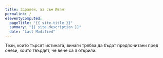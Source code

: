 ```yaml
---
title: Здравей, аз съм Иван!
permalink: /
eleventyComputed:
  pageTitle: "{{ site.title }}"
  summary: "{{ site.description }}"
  date: "Last Modified"
---
```


Тези, които търсят истината, винаги трябва да бъдат предпочитани пред онези, които твърдят, че вече са я открили.

